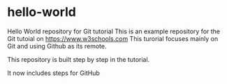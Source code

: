 # hello-world
Hello World repository for Git tutorial
This is an example repository for the Git tutoial on https://www.w3schools.com
This turorial focuses mainly on Git and using Github as its remote.

This repository is built step by step in the tutorial.

It now includes steps for GitHub
